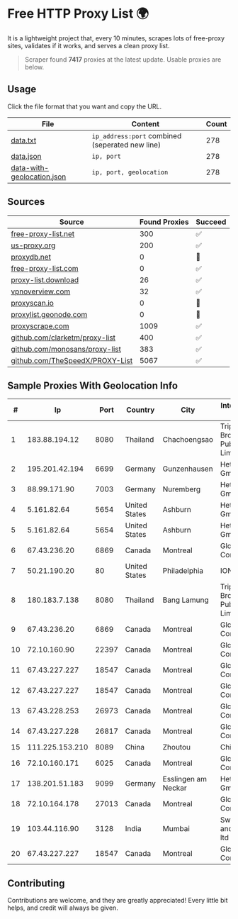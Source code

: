 
# Free HTTP Proxy List 🌍

It is a lightweight project that, every 10 minutes, scrapes lots of free-proxy sites, validates if it works, and serves a clean proxy list.


> Scraper found **7417** proxies at the latest update. Usable proxies are below.

## Usage

Click the file format that you want and copy the URL.


|File|Content|Count|
|----|-------|-----|
|[data.txt](https://raw.githubusercontent.com/themiralay/Proxy-List-World/master/data.txt)|`ip_address:port` combined (seperated new line)|278|
|[data.json](https://raw.githubusercontent.com/themiralay/Proxy-List-World/master/data.json)|`ip, port`|278|
|[data-with-geolocation.json](https://raw.githubusercontent.com/themiralay/Proxy-List-World/master/data-with-geolocation.json)|`ip, port, geolocation`|278|

## Sources

|Source|Found Proxies|Succeed|
|------|-------------|-------|
|[free-proxy-list.net](https://free-proxy-list.net)|300|✅|
|[us-proxy.org](https://www.us-proxy.org)|200|✅|
|[proxydb.net](http://proxydb.net)|0|🚫|
|[free-proxy-list.com](https://free-proxy-list.com/?page=&port=&type%5B%5D=http&type%5B%5D=https&up_time=0&search=Search)|0|✅|
|[proxy-list.download](https://www.proxy-list.download/HTTP)|26|✅|
|[vpnoverview.com](https://vpnoverview.com/privacy/anonymous-browsing/free-proxy-servers)|32|✅|
|[proxyscan.io](https://www.proxyscan.io)|0|🚫|
|[proxylist.geonode.com](https://proxylist.geonode.com/api/proxy-list?limit=300&page=1&sort_by=lastChecked&sort_type=desc&protocols=http,https)|0|🚫|
|[proxyscrape.com](https://api.proxyscrape.com/v2/?request=displayproxies&protocol=http&timeout=10000&country=all&ssl=all&anonymity=all)|1009|✅|
|[github.com/clarketm/proxy-list](https://raw.githubusercontent.com/clarketm/proxy-list/master/proxy-list-raw.txt)|400|✅|
|[github.com/monosans/proxy-list](https://raw.githubusercontent.com/monosans/proxy-list/main/proxies/http.txt)|383|✅|
|[github.com/TheSpeedX/PROXY-List](https://raw.githubusercontent.com/TheSpeedX/PROXY-List/master/http.txt)|5067|✅|


## Sample Proxies With Geolocation Info

|#|Ip|Port|Country|City|Internet Service Provider|
|-|--|----|-------|----|-------------------------|
|1|183.88.194.12|8080|Thailand|Chachoengsao|Triple T Broadband Public Company Limited|
|2|195.201.42.194|6699|Germany|Gunzenhausen|Hetzner Online GmbH|
|3|88.99.171.90|7003|Germany|Nuremberg|Hetzner Online GmbH|
|4|5.161.82.64|5654|United States|Ashburn|Hetzner Online GmbH|
|5|5.161.82.64|5654|United States|Ashburn|Hetzner Online GmbH|
|6|67.43.236.20|6869|Canada|Montreal|GloboTech Communications|
|7|50.21.190.20|80|United States|Philadelphia|IONOS SE|
|8|180.183.7.138|8080|Thailand|Bang Lamung|Triple T Broadband Public Company Limited|
|9|67.43.236.20|6869|Canada|Montreal|GloboTech Communications|
|10|72.10.160.90|22397|Canada|Montreal|GloboTech Communications|
|11|67.43.227.227|18547|Canada|Montreal|GloboTech Communications|
|12|67.43.227.227|18547|Canada|Montreal|GloboTech Communications|
|13|67.43.228.253|26973|Canada|Montreal|GloboTech Communications|
|14|67.43.227.228|26817|Canada|Montreal|GloboTech Communications|
|15|111.225.153.210|8089|China|Zhoutou|China Telecom|
|16|72.10.160.171|6025|Canada|Montreal|GloboTech Communications|
|17|138.201.51.183|9099|Germany|Esslingen am Neckar|Hetzner Online GmbH|
|18|72.10.164.178|27013|Canada|Montreal|GloboTech Communications|
|19|103.44.116.90|3128|India|Mumbai|Swastik Internet and Cables pvt. ltd|
|20|67.43.227.227|18547|Canada|Montreal|GloboTech Communications|



## Contributing

Contributions are welcome, and they are greatly appreciated! Every
little bit helps, and credit will always be given.


